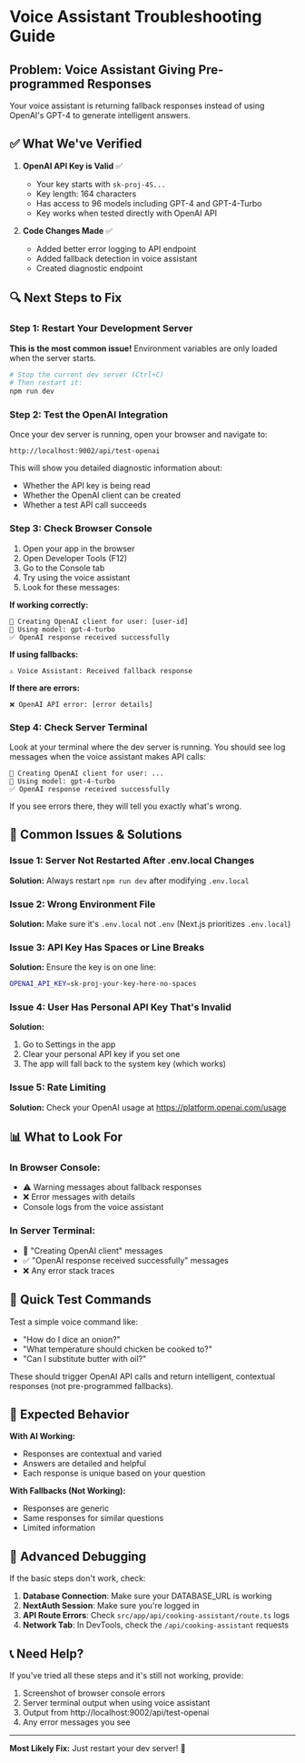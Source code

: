 # Voice Assistant Troubleshooting Guide

## Problem: Voice Assistant Giving Pre-programmed Responses

Your voice assistant is returning fallback responses instead of using OpenAI's GPT-4 to generate intelligent answers.

## ✅ What We've Verified

1. **OpenAI API Key is Valid** ✅
   - Your key starts with `sk-proj-4S...`
   - Key length: 164 characters
   - Has access to 96 models including GPT-4 and GPT-4-Turbo
   - Key works when tested directly with OpenAI API

2. **Code Changes Made** ✅
   - Added better error logging to API endpoint
   - Added fallback detection in voice assistant
   - Created diagnostic endpoint

## 🔍 Next Steps to Fix

### Step 1: Restart Your Development Server

**This is the most common issue!** Environment variables are only loaded when the server starts.

```powershell
# Stop the current dev server (Ctrl+C)
# Then restart it:
npm run dev
```

### Step 2: Test the OpenAI Integration

Once your dev server is running, open your browser and navigate to:

```
http://localhost:9002/api/test-openai
```

This will show you detailed diagnostic information about:
- Whether the API key is being read
- Whether the OpenAI client can be created
- Whether a test API call succeeds

### Step 3: Check Browser Console

1. Open your app in the browser
2. Open Developer Tools (F12)
3. Go to the Console tab
4. Try using the voice assistant
5. Look for these messages:

**If working correctly:**
```
🔑 Creating OpenAI client for user: [user-id]
🤖 Using model: gpt-4-turbo
✅ OpenAI response received successfully
```

**If using fallbacks:**
```
⚠️ Voice Assistant: Received fallback response
```

**If there are errors:**
```
❌ OpenAI API error: [error details]
```

### Step 4: Check Server Terminal

Look at your terminal where the dev server is running. You should see log messages when the voice assistant makes API calls:

```
🔑 Creating OpenAI client for user: ...
🤖 Using model: gpt-4-turbo
✅ OpenAI response received successfully
```

If you see errors there, they will tell you exactly what's wrong.

## 🐛 Common Issues & Solutions

### Issue 1: Server Not Restarted After .env.local Changes
**Solution:** Always restart `npm run dev` after modifying `.env.local`

### Issue 2: Wrong Environment File
**Solution:** Make sure it's `.env.local` not `.env` (Next.js prioritizes `.env.local`)

### Issue 3: API Key Has Spaces or Line Breaks
**Solution:** Ensure the key is on one line:
```bash
OPENAI_API_KEY=sk-proj-your-key-here-no-spaces
```

### Issue 4: User Has Personal API Key That's Invalid
**Solution:** 
1. Go to Settings in the app
2. Clear your personal API key if you set one
3. The app will fall back to the system key (which works)

### Issue 5: Rate Limiting
**Solution:** Check your OpenAI usage at https://platform.openai.com/usage

## 📊 What to Look For

### In Browser Console:
- ⚠️ Warning messages about fallback responses
- ❌ Error messages with details
- Console logs from the voice assistant

### In Server Terminal:
- 🔑 "Creating OpenAI client" messages
- ✅ "OpenAI response received successfully" messages
- ❌ Any error stack traces

## 🎯 Quick Test Commands

Test a simple voice command like:
- "How do I dice an onion?"
- "What temperature should chicken be cooked to?"
- "Can I substitute butter with oil?"

These should trigger OpenAI API calls and return intelligent, contextual responses (not pre-programmed fallbacks).

## 📝 Expected Behavior

**With AI Working:**
- Responses are contextual and varied
- Answers are detailed and helpful
- Each response is unique based on your question

**With Fallbacks (Not Working):**
- Responses are generic
- Same responses for similar questions
- Limited information

## 🔧 Advanced Debugging

If the basic steps don't work, check:

1. **Database Connection**: Make sure your DATABASE_URL is working
2. **NextAuth Session**: Make sure you're logged in
3. **API Route Errors**: Check `src/app/api/cooking-assistant/route.ts` logs
4. **Network Tab**: In DevTools, check the `/api/cooking-assistant` requests

## 📞 Need Help?

If you've tried all these steps and it's still not working, provide:
1. Screenshot of browser console errors
2. Server terminal output when using voice assistant
3. Output from http://localhost:9002/api/test-openai
4. Any error messages you see

---

**Most Likely Fix:** Just restart your dev server! 🔄
